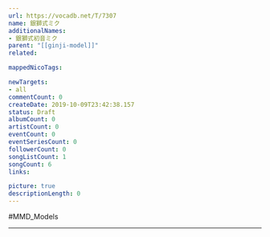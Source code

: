 ```yaml
---
url: https://vocadb.net/T/7307
name: 銀獅式ミク
additionalNames: 
- 銀獅式初音ミク
parent: "[[ginji-model]]"
related:

mappedNicoTags:

newTargets:
- all
commentCount: 0
createDate: 2019-10-09T23:42:38.157
status: Draft
albumCount: 0
artistCount: 0
eventCount: 0
eventSeriesCount: 0
followerCount: 0
songListCount: 1
songCount: 6
links: 

picture: true
descriptionLength: 0
---
```


#MMD_Models



---

